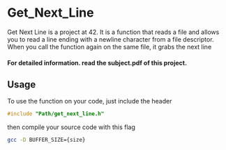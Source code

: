 # Get_Next_Line

Get Next Line is a project at 42. It is a function that reads a file and allows you to read a line ending with a newline character from a file descriptor. When you call the function again on the same file, it grabs the next line

#### For detailed information. read the subject.pdf of this project.
## Usage
To use the function on your code, just include the header
```C
#include "Path/get_next_line.h"
```
then compile your source code with this flag
```Bash
gcc -D BUFFER_SIZE={size}
```
